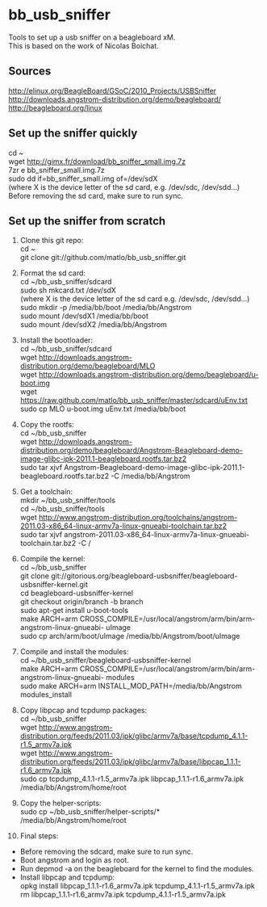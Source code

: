 bb_usb_sniffer
==============

Tools to set up a usb sniffer on a beagleboard xM.  
This is based on the work of Nicolas Boichat.

Sources  
-------

http://elinux.org/BeagleBoard/GSoC/2010_Projects/USBSniffer  
http://downloads.angstrom-distribution.org/demo/beagleboard/  
http://beagleboard.org/linux  

Set up the sniffer quickly
--------------------------

cd ~  
wget http://gimx.fr/download/bb_sniffer_small.img.7z  
7zr e bb_sniffer_small.img.7z  
sudo dd if=bb_sniffer_small.img of=/dev/sdX  
(where X is the device letter of the sd card, e.g. /dev/sdc, /dev/sdd...)  
Before removing the sd card, make sure to run sync.

Set up the sniffer from scratch
-------------------------------

1. Clone this git repo:  
cd ~  
git clone git://github.com/matlo/bb_usb_sniffer.git

2. Format the sd card:  
cd ~/bb_usb_sniffer/sdcard  
sudo sh mkcard.txt /dev/sdX  
(where X is the device letter of the sd card e.g. /dev/sdc, /dev/sdd...)  
sudo mkdir -p /media/bb/boot /media/bb/Angstrom  
sudo mount /dev/sdX1 /media/bb/boot  
sudo mount /dev/sdX2 /media/bb/Angstrom

3. Install the bootloader:  
cd ~/bb_usb_sniffer/sdcard  
wget http://downloads.angstrom-distribution.org/demo/beagleboard/MLO  
wget http://downloads.angstrom-distribution.org/demo/beagleboard/u-boot.img  
wget https://raw.github.com/matlo/bb_usb_sniffer/master/sdcard/uEnv.txt  
sudo cp MLO u-boot.img uEnv.txt /media/bb/boot

4. Copy the rootfs:  
cd ~/bb_usb_sniffer  
wget http://downloads.angstrom-distribution.org/demo/beagleboard/Angstrom-Beagleboard-demo-image-glibc-ipk-2011.1-beagleboard.rootfs.tar.bz2  
sudo tar xjvf Angstrom-Beagleboard-demo-image-glibc-ipk-2011.1-beagleboard.rootfs.tar.bz2 -C /media/bb/Angstrom

5. Get a toolchain:  
mkdir ~/bb_usb_sniffer/tools  
cd ~/bb_usb_sniffer/tools  
wget http://www.angstrom-distribution.org/toolchains/angstrom-2011.03-x86_64-linux-armv7a-linux-gnueabi-toolchain.tar.bz2  
sudo tar xjvf angstrom-2011.03-x86_64-linux-armv7a-linux-gnueabi-toolchain.tar.bz2 -C /

6. Compile the kernel:  
cd ~/bb_usb_sniffer  
git clone git://gitorious.org/beagleboard-usbsniffer/beagleboard-usbsniffer-kernel.git  
cd beagleboard-usbsniffer-kernel  
git checkout origin/branch -b branch  
sudo apt-get install u-boot-tools  
make ARCH=arm CROSS_COMPILE=/usr/local/angstrom/arm/bin/arm-angstrom-linux-gnueabi- uImage  
sudo cp arch/arm/boot/uImage /media/bb/Angstrom/boot/uImage

7. Compile and install the modules:  
cd ~/bb_usb_sniffer/beagleboard-usbsniffer-kernel  
make ARCH=arm CROSS_COMPILE=/usr/local/angstrom/arm/bin/arm-angstrom-linux-gnueabi- modules  
sudo make ARCH=arm INSTALL_MOD_PATH=/media/bb/Angstrom modules_install

8. Copy libpcap and tcpdump packages:  
cd ~/bb_usb_sniffer  
wget http://www.angstrom-distribution.org/feeds/2011.03/ipk/glibc/armv7a/base/tcpdump_4.1.1-r1.5_armv7a.ipk  
wget http://www.angstrom-distribution.org/feeds/2011.03/ipk/glibc/armv7a/base/libpcap_1.1.1-r1.6_armv7a.ipk  
sudo cp tcpdump_4.1.1-r1.5_armv7a.ipk libpcap_1.1.1-r1.6_armv7a.ipk /media/bb/Angstrom/home/root

9. Copy the helper-scripts:  
sudo cp ~/bb_usb_sniffer/helper-scripts/* /media/bb/Angstrom/home/root

10. Final steps:  

* Before removing the sdcard, make sure to run sync.  
* Boot angstrom and login as root.  
* Run depmod -a on the beagleboard for the kernel to find the modules.  
* Install libpcap and tcpdump:  
opkg install libpcap_1.1.1-r1.6_armv7a.ipk tcpdump_4.1.1-r1.5_armv7a.ipk  
rm libpcap_1.1.1-r1.6_armv7a.ipk tcpdump_4.1.1-r1.5_armv7a.ipk
